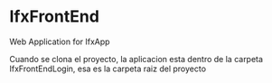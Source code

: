 # IfxFrontEnd
Web Application for IfxApp

Cuando se clona el proyecto, la aplicacion esta dentro de la carpeta IfxFrontEndLogin, esa es la carpeta raiz del proyecto

